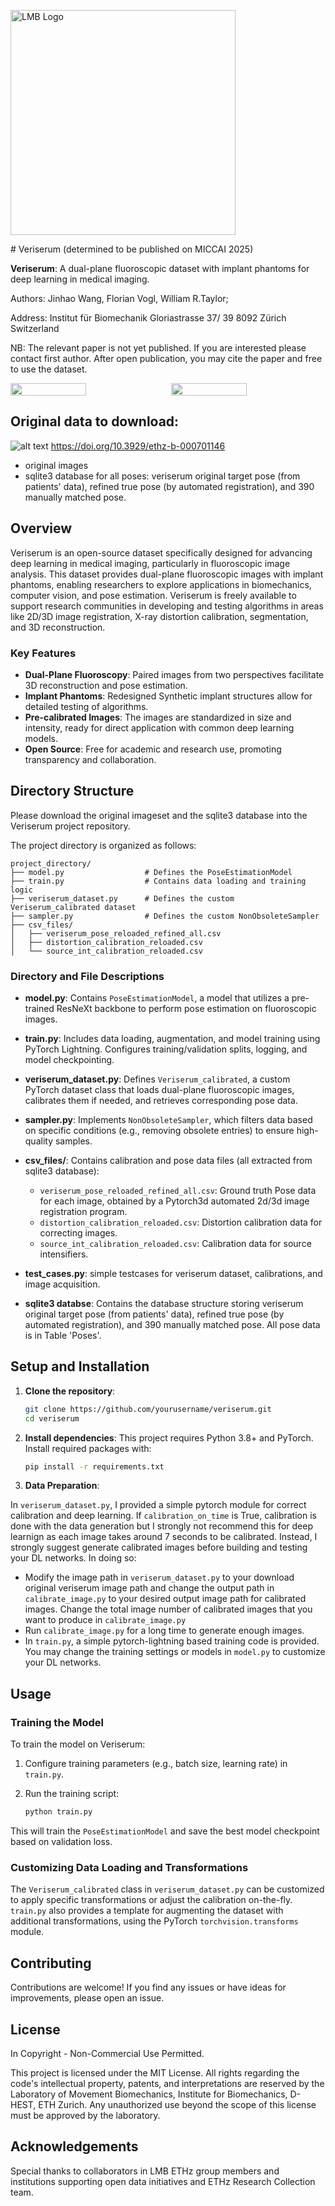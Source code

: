 
<p align="left">
  <img src="lmb_logo.png" alt="LMB Logo" width="360"/>
</p>
# Veriserum (determined to be published on MICCAI 2025)

**Veriserum**: A dual-plane fluoroscopic dataset with implant phantoms for deep learning in medical imaging.

Authors: Jinhao Wang, Florian Vogl, William R.Taylor;

Address:
Institut für Biomechanik
Gloriastrasse 37/ 39
8092 Zürich
Switzerland

NB: The relevant paper is not yet published. If you are interested please contact first author. After open publication, you may cite the paper and free to use the dataset.

<div style="display: flex; gap: 10px;">
  <img src="image-1.png" width="49%"/>
  <img src="image-2.png" width="49%"/>
</div>



## Original data to download:
![alt text](image.png)
https://doi.org/10.3929/ethz-b-000701146
- original images
- sqlite3 database for all poses: veriserum original target pose (from patients' data), refined true pose (by automated registration), and 390 manually matched pose.
## Overview

Veriserum is an open-source dataset specifically designed for advancing deep learning in medical imaging, particularly in fluoroscopic image analysis. This dataset provides dual-plane fluoroscopic images with implant phantoms, enabling researchers to explore applications in biomechanics, computer vision, and pose estimation. Veriserum is freely available to support research communities in developing and testing algorithms in areas like 2D/3D image registration, X-ray distortion calibration, segmentation, and 3D reconstruction.

### Key Features
- **Dual-Plane Fluoroscopy**: Paired images from two perspectives facilitate 3D reconstruction and pose estimation.
- **Implant Phantoms**: Redesigned Synthetic implant structures allow for detailed testing of algorithms.
- **Pre-calibrated Images**: The images are standardized in size and intensity, ready for direct application with common deep learning models.
- **Open Source**: Free for academic and research use, promoting transparency and collaboration.

## Directory Structure
Please download the original imageset and the sqlite3 database into the Veriserum project repository. 

The project directory is organized as follows:

```plaintext
project_directory/
├── model.py                  # Defines the PoseEstimationModel
├── train.py                  # Contains data loading and training logic
├── veriserum_dataset.py      # Defines the custom Veriserum_calibrated dataset
├── sampler.py                # Defines the custom NonObsoleteSampler
├── csv_files/
│   ├── veriserum_pose_reloaded_refined_all.csv
│   ├── distortion_calibration_reloaded.csv
│   └── source_int_calibration_reloaded.csv
```

### Directory and File Descriptions

- **model.py**: Contains `PoseEstimationModel`, a model that utilizes a pre-trained ResNeXt backbone to perform pose estimation on fluoroscopic images.
- **train.py**: Includes data loading, augmentation, and model training using PyTorch Lightning. Configures training/validation splits, logging, and model checkpointing.
- **veriserum_dataset.py**: Defines `Veriserum_calibrated`, a custom PyTorch dataset class that loads dual-plane fluoroscopic images, calibrates them if needed, and retrieves corresponding pose data.
- **sampler.py**: Implements `NonObsoleteSampler`, which filters data based on specific conditions (e.g., removing obsolete entries) to ensure high-quality samples.
- **csv_files/**: Contains calibration and pose data files (all extracted from sqlite3 database):
  - `veriserum_pose_reloaded_refined_all.csv`: Ground truth Pose data for each image, obtained by a Pytorch3d automated 2d/3d image registration program.
  - `distortion_calibration_reloaded.csv`: Distortion calibration data for correcting images.
  - `source_int_calibration_reloaded.csv`: Calibration data for source intensifiers.

- **test_cases.py**: simple testcases for veriserum dataset, calibrations, and image acquisition. 
- **sqlite3 databse**: Contains the database structure storing veriserum original target pose (from patients' data), refined true pose (by automated registration), and 390 manually matched pose. All pose data is in Table 'Poses'. 
## Setup and Installation

1. **Clone the repository**:

    ```bash
    git clone https://github.com/yourusername/veriserum.git
    cd veriserum
    ```

2. **Install dependencies**: This project requires Python 3.8+ and PyTorch. Install required packages with:

    ```bash
    pip install -r requirements.txt
    ```

3. **Data Preparation**: 

In `veriserum_dataset.py`, I provided a simple pytorch module for correct calibration and deep learning. If `calibration_on_time` is True, calibration is done with the data generation but I strongly not recommend this for deep learnign as each image takes around 7 seconds to be calibrated. Instead, I strongly suggest generate calibrated images before building and testing your DL networks. In doing so:
- Modify the image path in `veriserum_dataset.py` to your download original veriserum image path and change the output path in  `calibrate_image.py` to your desired output image path for calibrated images. Change the total image number of calibrated images that you want to produce in `calibrate_image.py`
- Run `calibrate_image.py` for a long time to generate enough images.
- In `train.py`, a simple pytorch-lightning based training code is provided. You may change the training settings or models in `model.py` to customize your DL networks. 

## Usage

### Training the Model

To train the model on Veriserum:

1. Configure training parameters (e.g., batch size, learning rate) in `train.py`.
2. Run the training script:

    ```bash
    python train.py
    ```

This will train the `PoseEstimationModel` and save the best model checkpoint based on validation loss.

### Customizing Data Loading and Transformations

The `Veriserum_calibrated` class in `veriserum_dataset.py` can be customized to apply specific transformations or adjust the calibration on-the-fly.
`train.py` also provides a template for augmenting the dataset with additional transformations, using the PyTorch `torchvision.transforms` module.

## Contributing

Contributions are welcome! If you find any issues or have ideas for improvements, please open an issue.

## License
In Copyright - Non-Commercial Use Permitted.

This project is licensed under the MIT License. All rights regarding the code's intellectual property, patents, and interpretations are reserved by the Laboratory of Movement Biomechanics, Institute for Biomechanics, D-HEST, ETH Zurich. Any unauthorized use beyond the scope of this license must be approved by the laboratory. 

## Acknowledgements

Special thanks to collaborators in LMB ETHz group members and institutions supporting open data initiatives and ETHz Research Collection team.
